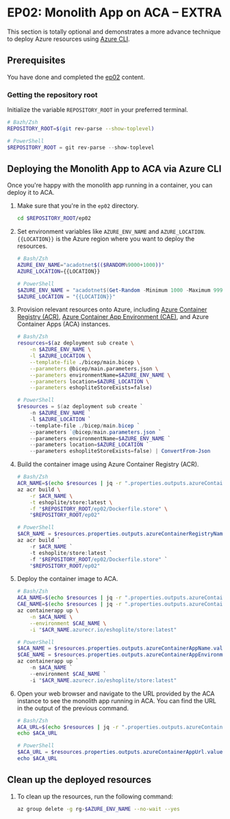 # EP02: Monolith App on ACA &ndash; EXTRA

This section is totally optional and demonstrates a more advance technique to deploy Azure resources using [Azure CLI](https://learn.microsoft.com/cli/azure/).

## Prerequisites

You have done and completed the [ep02](README.md) content.

### Getting the repository root

Initialize the variable `REPOSITORY_ROOT` in your preferred terminal.

```bash
# Bazh/Zsh
REPOSITORY_ROOT=$(git rev-parse --show-toplevel)
```

```powershell
# PowerShell
$REPOSITORY_ROOT = git rev-parse --show-toplevel
```

## Deploying the Monolith App to ACA via Azure CLI

Once you're happy with the monolith app running in a container, you can deploy it to ACA.

1. Make sure that you're in the `ep02` directory.

    ```bash
    cd $REPOSITORY_ROOT/ep02
    ```

1. Set environment variables like `AZURE_ENV_NAME` and `AZURE_LOCATION`. `{{LOCATION}}` is the Azure region where you want to deploy the resources.

    ```bash
    # Bash/Zsh
    AZURE_ENV_NAME="acadotnet$(($RANDOM%9000+1000))"
    AZURE_LOCATION={{LOCATION}}
    ```

    ```powershell
    # PowerShell
    $AZURE_ENV_NAME = "acadotnet$(Get-Random -Minimum 1000 -Maximum 9999)"
    $AZURE_LOCATION = "{{LOCATION}}"
    ```

1. Provision relevant resources onto Azure, including [Azure Container Registry (ACR)](https://learn.microsoft.com/azure/container-registry/container-registry-intro), [Azure Container App Environment (CAE)](https://learn.microsoft.com/azure/container-apps/environment), and Azure Container Apps (ACA) instances.

    ```bash
    # Bash/Zsh
    resources=$(az deployment sub create \
        -n $AZURE_ENV_NAME \
        -l $AZURE_LOCATION \
        --template-file ./bicep/main.bicep \
        --parameters @bicep/main.parameters.json \
        --parameters environmentName=$AZURE_ENV_NAME \
        --parameters location=$AZURE_LOCATION \
        --parameters eshopliteStoreExists=false)
    ```

    ```powershell
    # PowerShell
    $resources = $(az deployment sub create `
        -n $AZURE_ENV_NAME `
        -l $AZURE_LOCATION `
        --template-file ./bicep/main.bicep `
        --parameters `@bicep/main.parameters.json `
        --parameters environmentName=$AZURE_ENV_NAME `
        --parameters location=$AZURE_LOCATION `
        --parameters eshopliteStoreExists=false) | ConvertFrom-Json
    ```

1. Build the container image using Azure Container Registry (ACR).

    ```bash
    # Bash/Zsh
    ACR_NAME=$(echo $resources | jq -r ".properties.outputs.azureContainerRegistryName.value")
    az acr build \
        -r $ACR_NAME \
        -t eshoplite/store:latest \
        -f "$REPOSITORY_ROOT/ep02/Dockerfile.store" \
        "$REPOSITORY_ROOT/ep02"
    ```

    ```powershell
    # PowerShell
    $ACR_NAME = $resources.properties.outputs.azureContainerRegistryName.value
    az acr build `
        -r $ACR_NAME `
        -t eshoplite/store:latest `
        -f "$REPOSITORY_ROOT/ep02/Dockerfile.store" `
        "$REPOSITORY_ROOT/ep02"
    ```

1. Deploy the container image to ACA.

    ```bash
    # Bash/Zsh
    ACA_NAME=$(echo $resources | jq -r ".properties.outputs.azureContainerAppName.value")
    CAE_NAME=$(echo $resources | jq -r ".properties.outputs.azureContainerAppEnvironmentName.value")
    az containerapp up \
        -n $ACA_NAME \
        --environment $CAE_NAME \
        -i "$ACR_NAME.azurecr.io/eshoplite/store:latest"
    ```

    ```powershell
    # PowerShell
    $ACA_NAME = $resources.properties.outputs.azureContainerAppName.value
    $CAE_NAME = $resources.properties.outputs.azureContainerAppEnvironmentName.value
    az containerapp up `
        -n $ACA_NAME `
        --environment $CAE_NAME `
        -i "$ACR_NAME.azurecr.io/eshoplite/store:latest"
    ```

1. Open your web browser and navigate to the URL provided by the ACA instance to see the monolith app running in ACA. You can find the URL in the output of the previous command.

    ```bash
    # Bash/Zsh
    ACA_URL=$(echo $resources | jq -r ".properties.outputs.azureContainerAppUrl.value")
    echo $ACA_URL
    ```

    ```powershell
    # PowerShell
    $ACA_URL = $resources.properties.outputs.azureContainerAppUrl.value
    echo $ACA_URL
    ```

## Clean up the deployed resources

1. To clean up the resources, run the following command:

    ```bash
    az group delete -g rg-$AZURE_ENV_NAME --no-wait --yes
    ```
